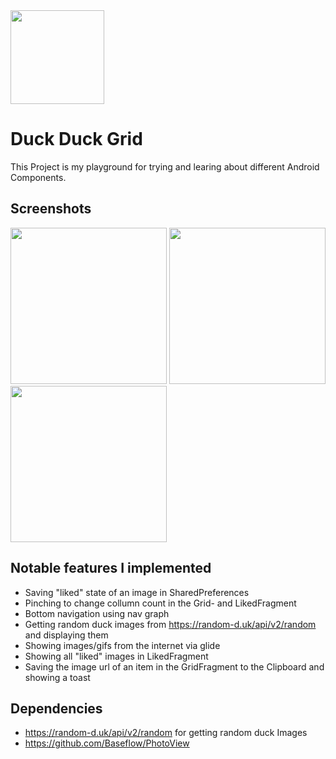 <img src=https://github.com/oblassgit/DuckDuckGrid/assets/114983621/244bac5c-4c60-425c-91af-43e79579183a width=150>

# Duck Duck Grid
This Project is my playground for trying and learing about different Android Components.


## Screenshots
<div>
  <img src=https://github.com/oblassgit/DuckDuckGrid/assets/114983621/0118b172-058c-443e-89c5-d467b9329a90 width=250>
  <img src=https://github.com/oblassgit/DuckDuckGrid/assets/114983621/ad994d37-5ade-4fe6-846f-da050d48ed6a width=250>
  <img src=https://github.com/oblassgit/DuckDuckGrid/assets/114983621/e0c37655-c538-4e6b-a578-2b10a7f4d4e8 width=250>

</div>

## Notable features I implemented
- Saving "liked" state of an image in SharedPreferences
- Pinching to change collumn count in the Grid- and LikedFragment
- Bottom navigation using nav graph
- Getting random duck images from https://random-d.uk/api/v2/random and displaying them
- Showing images/gifs from the internet via glide
- Showing all "liked" images in LikedFragment
- Saving the image url of an item in the GridFragment to the Clipboard and showing a toast

## Dependencies
- https://random-d.uk/api/v2/random for getting random duck Images
- https://github.com/Baseflow/PhotoView
